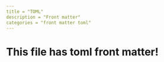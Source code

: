 ```yaml
---
title = "TOML"
description = "Front matter"
categories = "front matter toml"
---
```


# This file has toml front matter!
